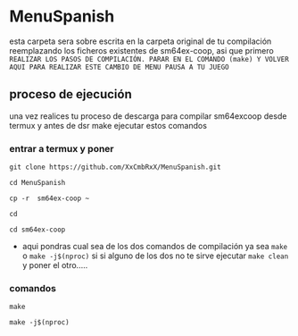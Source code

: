 # MenuSpanish
esta carpeta sera sobre escrita en la carpeta original de tu compilación reemplazando los ficheros 
existentes de sm64ex-coop, asi que primero ` REALIZAR LOS PASOS DE COMPILACIÓN. PARAR EN EL COMANDO (make) Y VOLVER AQUI PARA REALIZAR ESTE CAMBIO DE MENU PAUSA A TU JUEGO `

## proceso de ejecución
una vez realices tu proceso de descarga para compilar sm64excoop desde termux y antes de dsr make ejecutar estos comandos
### entrar a termux y poner
```
git clone https://github.com/XxCmbRxX/MenuSpanish.git
```
```
cd MenuSpanish
```
```
cp -r  sm64ex-coop ~
```
```
cd
```
```
cd sm64ex-coop
```
* aqui pondras cual sea de los dos comandos de compilación ya sea ` make ` o ` make -j$(nproc) ` si si alguno de los dos no te sirve ejecutar ` make clean ` y poner el otro.....

### comandos 

```
make
```

```
make -j$(nproc)
```
